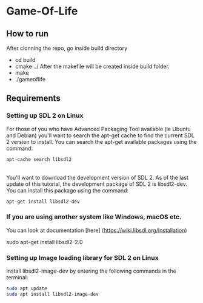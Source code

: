 # Game-Of-Life

## How to run

After clonning the repo, go inside build directory

* cd build
*  cmake ../
After the makefile will be created inside build folder.
* make
* ./gameoflife

## Requirements
### Setting up SDL 2 on Linux

For those of you who have Advanced Packaging Tool available (ie Ubuntu and Debian) you'll want to search the apt-get cache to find the current SDL 2 version to install. You can search the apt-get available packages using the command:
```sh
apt-cache search libsdl2
```
<br>
You'll want to download the development version of SDL 2. As of the last update of this tutorial, the development package of SDL 2 is libsdl2-dev. You can install this package using the command:

```sh
apt-get install libsdl2-dev
```
### If you are using another system like Windows, macOS etc.<br>
You can look at documentation [here] (https://wiki.libsdl.org/Installation)

sudo apt-get install libsdl2-2.0

### Setting up Image loading library for SDL 2 on Linux <br>
Install libsdl2-image-dev by entering the following commands in the terminal:

```sh
sudo apt update
sudo apt install libsdl2-image-dev
```

